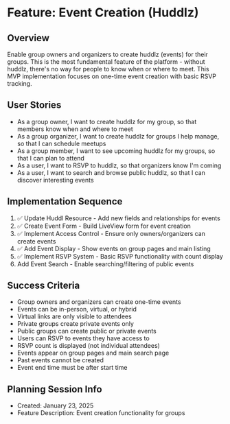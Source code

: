 # Feature: Event Creation (Huddlz)

## Overview
Enable group owners and organizers to create huddlz (events) for their groups. This is the most fundamental feature of the platform - without huddlz, there's no way for people to know when or where to meet. This MVP implementation focuses on one-time event creation with basic RSVP tracking.

## User Stories
- As a group owner, I want to create huddlz for my group, so that members know when and where to meet
- As a group organizer, I want to create huddlz for groups I help manage, so that I can schedule meetups
- As a group member, I want to see upcoming huddlz for my groups, so that I can plan to attend
- As a user, I want to RSVP to huddlz, so that organizers know I'm coming
- As a user, I want to search and browse public huddlz, so that I can discover interesting events

## Implementation Sequence
1. ✅ Update Huddl Resource - Add new fields and relationships for events
2. ✅ Create Event Form - Build LiveView form for event creation
3. ✅ Implement Access Control - Ensure only owners/organizers can create events
4. ✅ Add Event Display - Show events on group pages and main listing
5. ✅ Implement RSVP System - Basic RSVP functionality with count display
6. Add Event Search - Enable searching/filtering of public events

## Success Criteria
- Group owners and organizers can create one-time events
- Events can be in-person, virtual, or hybrid
- Virtual links are only visible to attendees
- Private groups create private events only
- Public groups can create public or private events
- Users can RSVP to events they have access to
- RSVP count is displayed (not individual attendees)
- Events appear on group pages and main search page
- Past events cannot be created
- Event end time must be after start time

## Planning Session Info
- Created: January 23, 2025
- Feature Description: Event creation functionality for groups